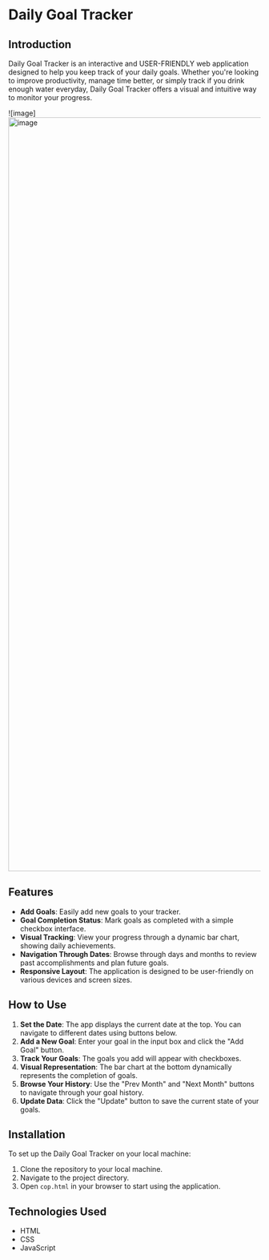 
# Daily Goal Tracker

## Introduction
Daily Goal Tracker is an interactive and USER-FRIENDLY web application designed to help you keep track of your daily goals. Whether you're looking to improve productivity, manage time better, or simply track if you drink enough water everyday, Daily Goal Tracker offers a visual and intuitive way to monitor your progress.

![image]<img width="1505" alt="image" src="https://github.com/eypkllas/Daily-Goal-Tracker/assets/113202169/1b70919d-171e-4e4f-9afa-3997d0f7394c">

## Features
- **Add Goals**: Easily add new goals to your tracker.
- **Goal Completion Status**: Mark goals as completed with a simple checkbox interface.
- **Visual Tracking**: View your progress through a dynamic bar chart, showing daily achievements.
- **Navigation Through Dates**: Browse through days and months to review past accomplishments and plan future goals.
- **Responsive Layout**: The application is designed to be user-friendly on various devices and screen sizes.

## How to Use
1. **Set the Date**: The app displays the current date at the top. You can navigate to different dates using buttons below.
2. **Add a New Goal**: Enter your goal in the input box and click the "Add Goal" button.
3. **Track Your Goals**: The goals you add will appear with checkboxes.
4. **Visual Representation**: The bar chart at the bottom dynamically represents the completion of goals.
5. **Browse Your History**: Use the "Prev Month" and "Next Month" buttons to navigate through your goal history.
6. **Update Data**: Click the "Update" button to save the current state of your goals.

## Installation
To set up the Daily Goal Tracker on your local machine:
1. Clone the repository to your local machine.
2. Navigate to the project directory.
3. Open `cop.html` in your browser to start using the application.

## Technologies Used
- HTML
- CSS
- JavaScript




